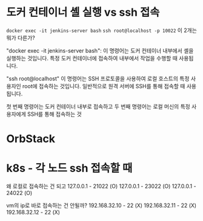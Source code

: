 # 도커 컨테이너 셸 실행 vs ssh 접속
`docker exec -it jenkins-server bash` 
`ssh root@localhost -p 10022`
이  2개는 뭐가 다른가?

"docker exec -it jenkins-server bash": 
이 명령어는 도커 컨테이너 내부에서 셸을 실행하는 것입니다. 
특정 도커 컨테이너에 접속하여 내부에서 작업을 수행할 때 사용됩니다.

"ssh root@localhost"
이 명령어는 SSH 프로토콜을 사용하여 로컬 호스트의 특정 사용자인 root에 접속하는 것입니다. 
일반적으로 원격 서버에 SSH를 통해 접속할 때 사용됩니다.

첫 번째 명령어는 도커 컨테이너 내부로 접속하고 두 번째 명령어는 로컬 머신의 특정 사용자에게 SSH를 통해 접속하는 것


# OrbStack
# k8s - 각 노드 ssh 접속할 때
왜 로컬로 접속하는 건 되고
127.0.0.1 - 21022 (O)
127.0.0.1 - 23022 (O)
127.0.0.1 - 24022 (O)

vm의 ip로 바로 접속하는 건 안될까?
192.168.32.10 - 22 (X)
192.168.32.11 - 22 (X)
192.168.32.12 - 22 (X)